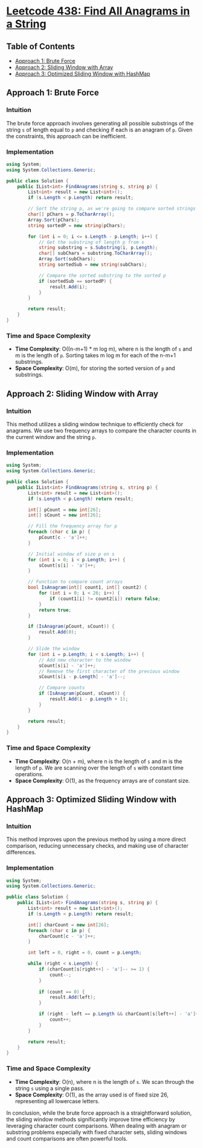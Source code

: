 # [Leetcode 438: Find All Anagrams in a String](https://leetcode.com/problems/find-all-anagrams-in-a-string/)

## Table of Contents
- [Approach 1: Brute Force](#approach-1-brute-force)
- [Approach 2: Sliding Window with Array](#approach-2-sliding-window-with-array)
- [Approach 3: Optimized Sliding Window with HashMap](#approach-3-optimized-sliding-window-with-hashmap)

## Approach 1: Brute Force

### Intuition
The brute force approach involves generating all possible substrings of the string `s` of length equal to `p` and checking if each is an anagram of `p`. Given the constraints, this approach can be inefficient.

### Implementation
```csharp
using System;
using System.Collections.Generic;

public class Solution {
    public IList<int> FindAnagrams(string s, string p) {
        List<int> result = new List<int>();
        if (s.Length < p.Length) return result;

        // Sort the string p, as we're going to compare sorted strings
        char[] pChars = p.ToCharArray();
        Array.Sort(pChars);
        string sortedP = new string(pChars);

        for (int i = 0; i <= s.Length - p.Length; i++) {
            // Get the substring of length p from s
            string substring = s.Substring(i, p.Length);
            char[] subChars = substring.ToCharArray();
            Array.Sort(subChars);
            string sortedSub = new string(subChars);

            // Compare the sorted substring to the sorted p
            if (sortedSub == sortedP) {
                result.Add(i);
            }
        }

        return result;
    }
}
```

### Time and Space Complexity
- **Time Complexity**: O((n-m+1) * m log m), where n is the length of `s` and m is the length of `p`. Sorting takes m log m for each of the n-m+1 substrings.
- **Space Complexity**: O(m), for storing the sorted version of `p` and substrings.

## Approach 2: Sliding Window with Array

### Intuition
This method utilizes a sliding window technique to efficiently check for anagrams. We use two frequency arrays to compare the character counts in the current window and the string `p`.

### Implementation
```csharp
using System;
using System.Collections.Generic;

public class Solution {
    public IList<int> FindAnagrams(string s, string p) {
        List<int> result = new List<int>();
        if (s.Length < p.Length) return result;

        int[] pCount = new int[26];
        int[] sCount = new int[26];

        // Fill the frequency array for p
        foreach (char c in p) {
            pCount[c - 'a']++;
        }

        // Initial window of size p on s
        for (int i = 0; i < p.Length; i++) {
            sCount[s[i] - 'a']++;
        }

        // Function to compare count arrays
        bool IsAnagram(int[] count1, int[] count2) {
            for (int i = 0; i < 26; i++) {
                if (count1[i] != count2[i]) return false;
            }
            return true;
        }

        if (IsAnagram(pCount, sCount)) {
            result.Add(0);
        }

        // Slide the window
        for (int i = p.Length; i < s.Length; i++) {
            // Add new character to the window
            sCount[s[i] - 'a']++;
            // Remove the first character of the previous window
            sCount[s[i - p.Length] - 'a']--;

            // Compare counts
            if (IsAnagram(pCount, sCount)) {
                result.Add(i - p.Length + 1);
            }
        }

        return result;
    }
}
```

### Time and Space Complexity
- **Time Complexity**: O(n + m), where n is the length of `s` and m is the length of `p`. We are scanning over the length of `s` with constant time operations.
- **Space Complexity**: O(1), as the frequency arrays are of constant size.

## Approach 3: Optimized Sliding Window with HashMap

### Intuition
This method improves upon the previous method by using a more direct comparison, reducing unnecessary checks, and making use of character differences.

### Implementation
```csharp
using System;
using System.Collections.Generic;

public class Solution {
    public IList<int> FindAnagrams(string s, string p) {
        List<int> result = new List<int>();
        if (s.Length < p.Length) return result;

        int[] charCount = new int[26];
        foreach (char c in p) {
            charCount[c - 'a']++;
        }

        int left = 0, right = 0, count = p.Length;

        while (right < s.Length) {
            if (charCount[s[right++] - 'a']-- >= 1) {
                count--;
            }
            
            if (count == 0) {
                result.Add(left);
            }

            if (right - left == p.Length && charCount[s[left++] - 'a']++ >= 0) {
                count++;
            }
        }

        return result;
    }
}
```

### Time and Space Complexity
- **Time Complexity**: O(n), where n is the length of `s`. We scan through the string `s` using a single pass.
- **Space Complexity**: O(1), as the array used is of fixed size 26, representing all lowercase letters.

In conclusion, while the brute force approach is a straightforward solution, the sliding window methods significantly improve time efficiency by leveraging character count comparisons. When dealing with anagram or substring problems especially with fixed character sets, sliding windows and count comparisons are often powerful tools.

